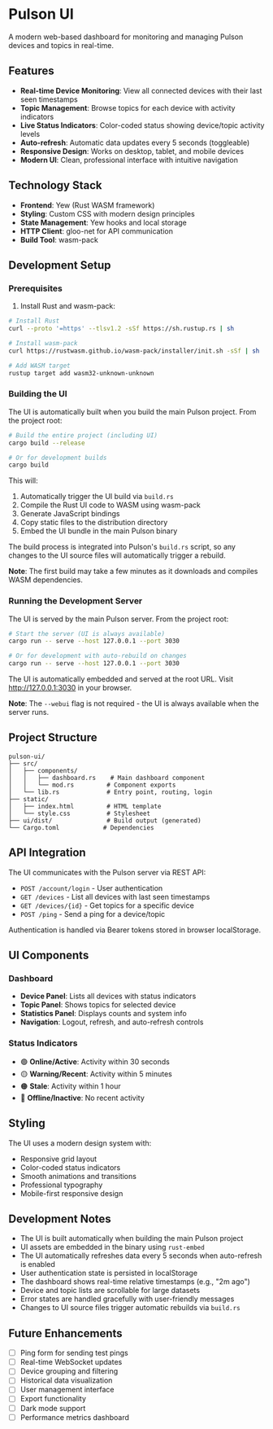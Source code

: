 # Pulson UI

A modern web-based dashboard for monitoring and managing Pulson devices and topics in real-time.

## Features

- **Real-time Device Monitoring**: View all connected devices with their last seen timestamps
- **Topic Management**: Browse topics for each device with activity indicators
- **Live Status Indicators**: Color-coded status showing device/topic activity levels
- **Auto-refresh**: Automatic data updates every 5 seconds (toggleable)
- **Responsive Design**: Works on desktop, tablet, and mobile devices
- **Modern UI**: Clean, professional interface with intuitive navigation

## Technology Stack

- **Frontend**: Yew (Rust WASM framework)
- **Styling**: Custom CSS with modern design principles
- **State Management**: Yew hooks and local storage
- **HTTP Client**: gloo-net for API communication
- **Build Tool**: wasm-pack

## Development Setup

### Prerequisites

1. Install Rust and wasm-pack:
```bash
# Install Rust
curl --proto '=https' --tlsv1.2 -sSf https://sh.rustup.rs | sh

# Install wasm-pack
curl https://rustwasm.github.io/wasm-pack/installer/init.sh -sSf | sh

# Add WASM target
rustup target add wasm32-unknown-unknown
```

### Building the UI

The UI is automatically built when you build the main Pulson project. From the project root:

```bash
# Build the entire project (including UI)
cargo build --release

# Or for development builds
cargo build
```

This will:
1. Automatically trigger the UI build via `build.rs`
2. Compile the Rust UI code to WASM using wasm-pack
3. Generate JavaScript bindings
4. Copy static files to the distribution directory
5. Embed the UI bundle in the main Pulson binary

The build process is integrated into Pulson's `build.rs` script, so any changes to the UI source files will automatically trigger a rebuild.

**Note**: The first build may take a few minutes as it downloads and compiles WASM dependencies.

### Running the Development Server

The UI is served by the main Pulson server. From the project root:

```bash
# Start the server (UI is always available)
cargo run -- serve --host 127.0.0.1 --port 3030

# Or for development with auto-rebuild on changes
cargo run -- serve --host 127.0.0.1 --port 3030
```

The UI is automatically embedded and served at the root URL. Visit http://127.0.0.1:3030 in your browser.

**Note**: The `--webui` flag is not required - the UI is always available when the server runs.

## Project Structure

```
pulson-ui/
├── src/
│   ├── components/
│   │   ├── dashboard.rs    # Main dashboard component
│   │   └── mod.rs         # Component exports
│   └── lib.rs             # Entry point, routing, login
├── static/
│   ├── index.html         # HTML template
│   └── style.css          # Stylesheet
├── ui/dist/               # Build output (generated)
└── Cargo.toml            # Dependencies
```

## API Integration

The UI communicates with the Pulson server via REST API:

- `POST /account/login` - User authentication
- `GET /devices` - List all devices with last seen timestamps
- `GET /devices/{id}` - Get topics for a specific device
- `POST /ping` - Send a ping for a device/topic

Authentication is handled via Bearer tokens stored in browser localStorage.

## UI Components

### Dashboard
- **Device Panel**: Lists all devices with status indicators
- **Topic Panel**: Shows topics for selected device
- **Statistics Panel**: Displays counts and system info
- **Navigation**: Logout, refresh, and auto-refresh controls

### Status Indicators
- 🟢 **Online/Active**: Activity within 30 seconds
- 🟡 **Warning/Recent**: Activity within 5 minutes
- 🟠 **Stale**: Activity within 1 hour
- 🔴 **Offline/Inactive**: No recent activity

## Styling

The UI uses a modern design system with:
- Responsive grid layout
- Color-coded status indicators
- Smooth animations and transitions
- Professional typography
- Mobile-first responsive design

## Development Notes

- The UI is built automatically when building the main Pulson project
- UI assets are embedded in the binary using `rust-embed`
- The UI automatically refreshes data every 5 seconds when auto-refresh is enabled
- User authentication state is persisted in localStorage
- The dashboard shows real-time relative timestamps (e.g., "2m ago")
- Device and topic lists are scrollable for large datasets
- Error states are handled gracefully with user-friendly messages
- Changes to UI source files trigger automatic rebuilds via `build.rs`

## Future Enhancements

- [ ] Ping form for sending test pings
- [ ] Real-time WebSocket updates
- [ ] Device grouping and filtering
- [ ] Historical data visualization
- [ ] User management interface
- [ ] Export functionality
- [ ] Dark mode support
- [ ] Performance metrics dashboard